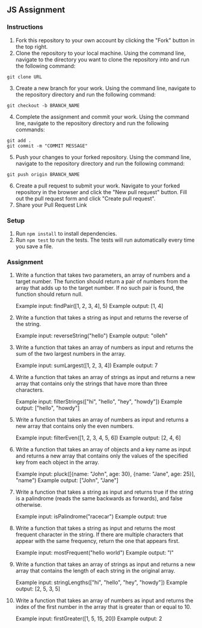 ## JS Assignment

### Instructions

1. Fork this repository to your own account by clicking the "Fork" button in the top right.
2. Clone the repository to your local machine. Using the command line, navigate to the directory you want to clone the repository into and run the following command:

```
git clone URL
```

3. Create a new branch for your work. Using the command line, navigate to the repository directory and run the following command:

```
git checkout -b BRANCH_NAME
```

4. Complete the assignment and commit your work. Using the command line, navigate to the repository directory and run the following commands:

```
git add .
git commit -m "COMMIT MESSAGE"
```

5. Push your changes to your forked repository. Using the command line, navigate to the repository directory and run the following command:

```
git push origin BRANCH_NAME
```

6. Create a pull request to submit your work. Navigate to your forked repository in the browser and click the "New pull request" button. Fill out the pull request form and click "Create pull request".
7. Share your Pull Request Link 

### Setup

1. Run `npm install` to install dependencies.
2. Run `npm test` to run the tests. The tests will run automatically every time you save a file.

### Assignment

1. Write a function that takes two parameters, an array of numbers and a target number. The function should return a pair of numbers from the array that adds up to the target number. If no such pair is found, the function should return null.

   Example input: findPair([1, 2, 3, 4], 5)
   Example output: [1, 4]

2. Write a function that takes a string as input and returns the reverse of the string.

   Example input: reverseString("hello")
   Example output: "olleh"

3. Write a function that takes an array of numbers as input and returns the sum of the two largest numbers in the array.

   Example input: sumLargest([1, 2, 3, 4])
   Example output: 7

4. Write a function that takes an array of strings as input and returns a new array that contains only the strings that have more than three characters.

   Example input: filterStrings(["hi", "hello", "hey", "howdy"])
   Example output: ["hello", "howdy"]

5. Write a function that takes an array of numbers as input and returns a new array that contains only the even numbers.

   Example input: filterEven([1, 2, 3, 4, 5, 6])
   Example output: [2, 4, 6]

6. Write a function that takes an array of objects and a key name as input and returns a new array that contains only the values of the specified key from each object in the array.

   Example input: pluck([{name: "John", age: 30}, {name: "Jane", age: 25}], "name")
   Example output: ["John", "Jane"]

7. Write a function that takes a string as input and returns true if the string is a palindrome (reads the same backwards as forwards), and false otherwise.

   Example input: isPalindrome("racecar")
   Example output: true

8. Write a function that takes a string as input and returns the most frequent character in the string. If there are multiple characters that appear with the same frequency, return the one that appears first.

   Example input: mostFrequent("hello world")
   Example output: "l"

9. Write a function that takes an array of strings as input and returns a new array that contains the length of each string in the original array.

   Example input: stringLengths(["hi", "hello", "hey", "howdy"])
   Example output: [2, 5, 3, 5]

10. Write a function that takes an array of numbers as input and returns the index of the first number in the array that is greater than or equal to 10.

    Example input: firstGreater([1, 5, 15, 20])
    Example output: 2
